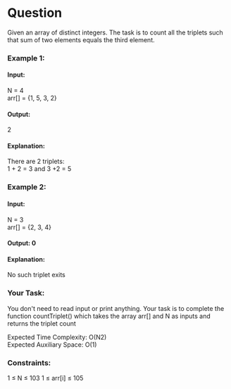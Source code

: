 # Question
Given an array of distinct integers. The task is to count all the triplets such that sum of two elements equals the third element.
 
### Example 1:

#### Input:
N = 4 <br />
arr[] = {1, 5, 3, 2}
#### Output: 
2
#### Explanation:
There are 2 triplets: <br />
1 + 2 = 3 and 3 +2 = 5 
### Example 2:

#### Input: 
N = 3 <br />
arr[] = {2, 3, 4}
#### Output: 0
#### Explanation: 
No such triplet exits
### Your Task:  
You don't need to read input or print anything. Your task is to complete the function countTriplet() which takes the array arr[] and N as inputs and returns the triplet count

Expected Time Complexity: O(N2) <br />
Expected Auxiliary Space: O(1)

### Constraints:
1 ≤ N ≤ 103
1 ≤ arr\[i\] ≤ 105